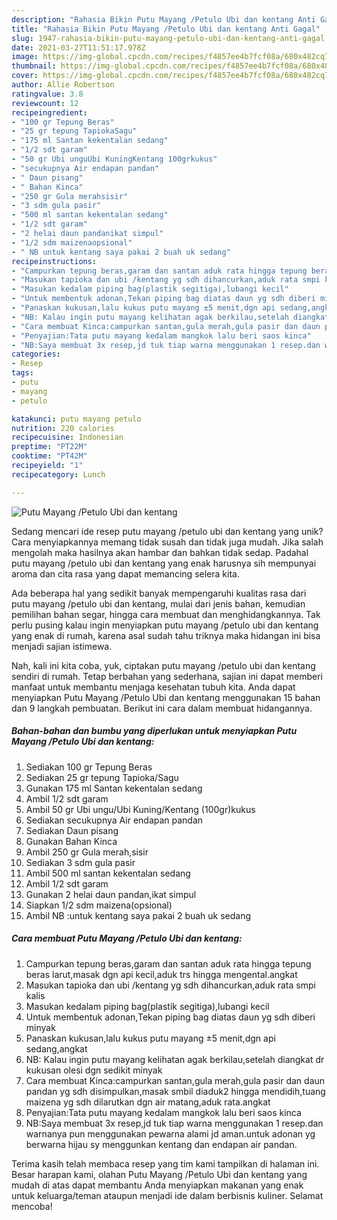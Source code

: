 ```yaml
---
description: "Rahasia Bikin Putu Mayang /Petulo Ubi dan kentang Anti Gagal"
title: "Rahasia Bikin Putu Mayang /Petulo Ubi dan kentang Anti Gagal"
slug: 1947-rahasia-bikin-putu-mayang-petulo-ubi-dan-kentang-anti-gagal
date: 2021-03-27T11:51:17.978Z
image: https://img-global.cpcdn.com/recipes/f4857ee4b7fcf08a/680x482cq70/putu-mayang-petulo-ubi-dan-kentang-foto-resep-utama.jpg
thumbnail: https://img-global.cpcdn.com/recipes/f4857ee4b7fcf08a/680x482cq70/putu-mayang-petulo-ubi-dan-kentang-foto-resep-utama.jpg
cover: https://img-global.cpcdn.com/recipes/f4857ee4b7fcf08a/680x482cq70/putu-mayang-petulo-ubi-dan-kentang-foto-resep-utama.jpg
author: Allie Robertson
ratingvalue: 3.8
reviewcount: 12
recipeingredient:
- "100 gr Tepung Beras"
- "25 gr tepung TapiokaSagu"
- "175 ml Santan kekentalan sedang"
- "1/2 sdt garam"
- "50 gr Ubi unguUbi KuningKentang 100grkukus"
- "secukupnya Air endapan pandan"
- " Daun pisang"
- " Bahan Kinca"
- "250 gr Gula merahsisir"
- "3 sdm gula pasir"
- "500 ml santan kekentalan sedang"
- "1/2 sdt garam"
- "2 helai daun pandanikat simpul"
- "1/2 sdm maizenaopsional"
- " NB untuk kentang saya pakai 2 buah uk sedang"
recipeinstructions:
- "Campurkan tepung beras,garam dan santan aduk rata hingga tepung beras larut,masak dgn api kecil,aduk trs hingga mengental.angkat"
- "Masukan tapioka dan ubi /kentang yg sdh dihancurkan,aduk rata smpi kalis"
- "Masukan kedalam piping bag(plastik segitiga),lubangi kecil"
- "Untuk membentuk adonan,Tekan piping bag diatas daun yg sdh diberi minyak"
- "Panaskan kukusan,lalu kukus putu mayang ±5 menit,dgn api sedang,angkat"
- "NB: Kalau ingin putu mayang kelihatan agak berkilau,setelah diangkat dr kukusan olesi dgn sedikit minyak"
- "Cara membuat Kinca:campurkan santan,gula merah,gula pasir dan daun pandan yg sdh disimpulkan,masak smbil diaduk2 hingga mendidih,tuang maizena yg sdh dilarutkan dgn air matang,aduk rata.angkat"
- "Penyajian:Tata putu mayang kedalam mangkok lalu beri saos kinca"
- "NB:Saya membuat 3x resep,jd tuk tiap warna menggunakan 1 resep.dan warnanya pun menggunakan pewarna alami jd aman.untuk adonan yg berwarna hijau sy menggunkan kentang dan endapan air pandan."
categories:
- Resep
tags:
- putu
- mayang
- petulo

katakunci: putu mayang petulo 
nutrition: 220 calories
recipecuisine: Indonesian
preptime: "PT22M"
cooktime: "PT42M"
recipeyield: "1"
recipecategory: Lunch

---
```



![Putu Mayang /Petulo Ubi dan kentang](https://img-global.cpcdn.com/recipes/f4857ee4b7fcf08a/680x482cq70/putu-mayang-petulo-ubi-dan-kentang-foto-resep-utama.jpg)

Sedang mencari ide resep putu mayang /petulo ubi dan kentang yang unik? Cara menyiapkannya memang tidak susah dan tidak juga mudah. Jika salah mengolah maka hasilnya akan hambar dan bahkan tidak sedap. Padahal putu mayang /petulo ubi dan kentang yang enak harusnya sih mempunyai aroma dan cita rasa yang dapat memancing selera kita.

Ada beberapa hal yang sedikit banyak mempengaruhi kualitas rasa dari putu mayang /petulo ubi dan kentang, mulai dari jenis bahan, kemudian pemilihan bahan segar, hingga cara membuat dan menghidangkannya. Tak perlu pusing kalau ingin menyiapkan putu mayang /petulo ubi dan kentang yang enak di rumah, karena asal sudah tahu triknya maka hidangan ini bisa menjadi sajian istimewa.




Nah, kali ini kita coba, yuk, ciptakan putu mayang /petulo ubi dan kentang sendiri di rumah. Tetap berbahan yang sederhana, sajian ini dapat memberi manfaat untuk membantu menjaga kesehatan tubuh kita. Anda dapat menyiapkan Putu Mayang /Petulo Ubi dan kentang menggunakan 15 bahan dan 9 langkah pembuatan. Berikut ini cara dalam membuat hidangannya.

<!--inarticleads1-->

##### Bahan-bahan dan bumbu yang diperlukan untuk menyiapkan Putu Mayang /Petulo Ubi dan kentang:

1. Sediakan 100 gr Tepung Beras
1. Sediakan 25 gr tepung Tapioka/Sagu
1. Gunakan 175 ml Santan kekentalan sedang
1. Ambil 1/2 sdt garam
1. Ambil 50 gr Ubi ungu/Ubi Kuning/Kentang (100gr)kukus
1. Sediakan secukupnya Air endapan pandan
1. Sediakan  Daun pisang
1. Gunakan  Bahan Kinca
1. Ambil 250 gr Gula merah,sisir
1. Sediakan 3 sdm gula pasir
1. Ambil 500 ml santan kekentalan sedang
1. Ambil 1/2 sdt garam
1. Gunakan 2 helai daun pandan,ikat simpul
1. Siapkan 1/2 sdm maizena(opsional)
1. Ambil  NB :untuk kentang saya pakai 2 buah uk sedang




<!--inarticleads2-->

##### Cara membuat Putu Mayang /Petulo Ubi dan kentang:

1. Campurkan tepung beras,garam dan santan aduk rata hingga tepung beras larut,masak dgn api kecil,aduk trs hingga mengental.angkat
1. Masukan tapioka dan ubi /kentang yg sdh dihancurkan,aduk rata smpi kalis
1. Masukan kedalam piping bag(plastik segitiga),lubangi kecil
1. Untuk membentuk adonan,Tekan piping bag diatas daun yg sdh diberi minyak
1. Panaskan kukusan,lalu kukus putu mayang ±5 menit,dgn api sedang,angkat
1. NB: Kalau ingin putu mayang kelihatan agak berkilau,setelah diangkat dr kukusan olesi dgn sedikit minyak
1. Cara membuat Kinca:campurkan santan,gula merah,gula pasir dan daun pandan yg sdh disimpulkan,masak smbil diaduk2 hingga mendidih,tuang maizena yg sdh dilarutkan dgn air matang,aduk rata.angkat
1. Penyajian:Tata putu mayang kedalam mangkok lalu beri saos kinca
1. NB:Saya membuat 3x resep,jd tuk tiap warna menggunakan 1 resep.dan warnanya pun menggunakan pewarna alami jd aman.untuk adonan yg berwarna hijau sy menggunkan kentang dan endapan air pandan.




Terima kasih telah membaca resep yang tim kami tampilkan di halaman ini. Besar harapan kami, olahan Putu Mayang /Petulo Ubi dan kentang yang mudah di atas dapat membantu Anda menyiapkan makanan yang enak untuk keluarga/teman ataupun menjadi ide dalam berbisnis kuliner. Selamat mencoba!
